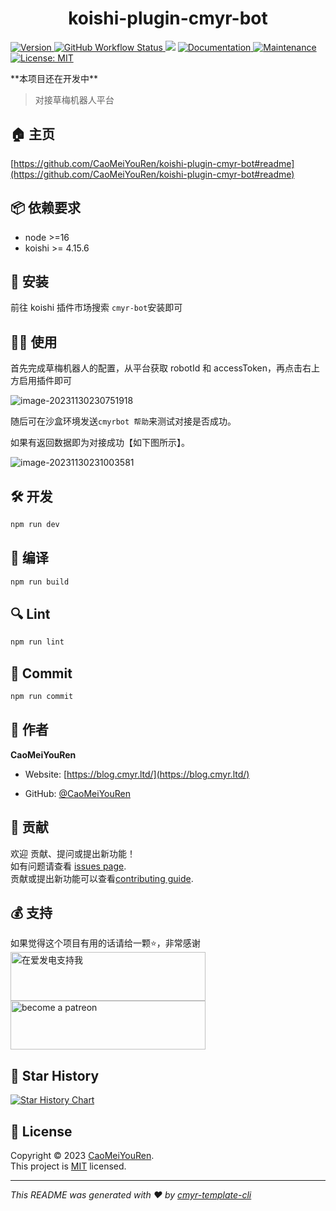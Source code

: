 <h1 align="center">koishi-plugin-cmyr-bot </h1>
<p>
  <a href="https://www.npmjs.com/package/koishi-plugin-cmyr-bot" target="_blank">
    <img alt="Version" src="https://img.shields.io/npm/v/koishi-plugin-cmyr-bot.svg">
  </a>
  <a href="https://github.com/CaoMeiYouRen/koishi-plugin-cmyr-bot/actions?query=workflow%3ARelease" target="_blank">
    <img alt="GitHub Workflow Status" src="https://img.shields.io/github/actions/workflow/status/CaoMeiYouRen/koishi-plugin-cmyr-bot/release.yml?branch=master">
  </a>
  <img src="https://img.shields.io/badge/node-%3E%3D16-blue.svg" />
  <a href="https://github.com/CaoMeiYouRen/koishi-plugin-cmyr-bot#readme" target="_blank">
    <img alt="Documentation" src="https://img.shields.io/badge/documentation-yes-brightgreen.svg" />
  </a>
  <a href="https://github.com/CaoMeiYouRen/koishi-plugin-cmyr-bot/graphs/commit-activity" target="_blank">
    <img alt="Maintenance" src="https://img.shields.io/badge/Maintained%3F-yes-green.svg" />
  </a>
  <a href="https://github.com/CaoMeiYouRen/koishi-plugin-cmyr-bot/blob/master/LICENSE" target="_blank">
    <img alt="License: MIT" src="https://img.shields.io/badge/License-MIT-yellow.svg" />
  </a>
</p>
**本项目还在开发中**

> 对接草梅机器人平台

## 🏠 主页

[https://github.com/CaoMeiYouRen/koishi-plugin-cmyr-bot#readme](https://github.com/CaoMeiYouRen/koishi-plugin-cmyr-bot#readme)


## 📦 依赖要求


- node >=16
-  koishi >= 4.15.6

## 🚀 安装

前往 koishi 插件市场搜索 `cmyr-bot`安装即可

## 👨‍💻 使用

首先完成草梅机器人的配置，从平台获取 robotId 和 accessToken，再点击右上方启用插件即可

![image-20231130230751918](https://cmyr-picgo.cmyr.ltd/images/202311302307010.png?x-oss-process=style/compressed-picture)

随后可在沙盒环境发送`cmyrbot 帮助`来测试对接是否成功。

如果有返回数据即为对接成功【如下图所示】。

![image-20231130231003581](https://cmyr-picgo.cmyr.ltd/images/202311302310628.png?x-oss-process=style/compressed-picture)

## 🛠️ 开发

```sh
npm run dev
```

## 🔧 编译

```sh
npm run build
```

## 🔍 Lint

```sh
npm run lint
```

## 💾 Commit

```sh
npm run commit
```


## 👤 作者


**CaoMeiYouRen**

* Website: [https://blog.cmyr.ltd/](https://blog.cmyr.ltd/)

* GitHub: [@CaoMeiYouRen](https://github.com/CaoMeiYouRen)


## 🤝 贡献

欢迎 贡献、提问或提出新功能！<br />如有问题请查看 [issues page](https://github.com/CaoMeiYouRen/koishi-plugin-cmyr-bot/issues). <br/>贡献或提出新功能可以查看[contributing guide](https://github.com/CaoMeiYouRen/koishi-plugin-cmyr-bot/blob/master/CONTRIBUTING.md).

## 💰 支持

如果觉得这个项目有用的话请给一颗⭐️，非常感谢
<a href="https://afdian.net/@CaoMeiYouRen">
  <img src="https://cdn.jsdelivr.net/gh/CaoMeiYouRen/image-hosting-01@master/images/202306192324870.png" width="312px" height="78px" alt="在爱发电支持我">
</a>
<a href="https://patreon.com/CaoMeiYouRen">
    <img src="https://cdn.jsdelivr.net/gh/CaoMeiYouRen/image-hosting-01@master/images/202306142054108.svg" width="312px" height="78px" alt="become a patreon"/>
</a>

## 🌟 Star History

[![Star History Chart](https://api.star-history.com/svg?repos=CaoMeiYouRen/koishi-plugin-cmyr-bot&type=Date)](https://star-history.com/#CaoMeiYouRen/koishi-plugin-cmyr-bot&Date)

## 📝 License

Copyright © 2023 [CaoMeiYouRen](https://github.com/CaoMeiYouRen).<br />
This project is [MIT](https://github.com/CaoMeiYouRen/koishi-plugin-cmyr-bot/blob/master/LICENSE) licensed.

***
_This README was generated with ❤️ by [cmyr-template-cli](https://github.com/CaoMeiYouRen/cmyr-template-cli)_
